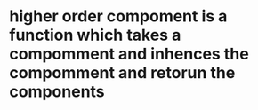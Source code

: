 # higher order compoment is a function which takes a compomment and inhences the compomment and retorun the components

